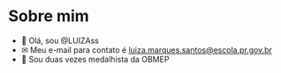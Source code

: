 # Sobre mim

- 👋 Olá, sou @LUIZAss
- ✉ Meu e-mail para contato é luiza.marques.santos@escola.pr.gov.br
- 🥉 Sou duas vezes medalhista da OBMEP

